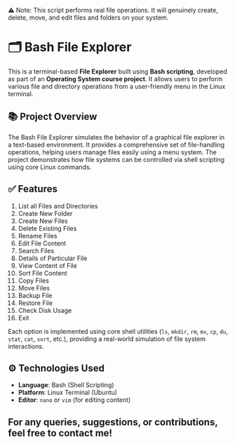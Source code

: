 ⚠️ Note: This script performs real file operations. It will genuinely create, delete, move, and edit files and folders on your system.
# 🗂️ Bash File Explorer

This is a terminal-based **File Explorer** built using **Bash scripting**, developed as part of an **Operating System course project**. It allows users to perform various file and directory operations from a user-friendly menu in the Linux terminal.

## 📚 Project Overview
The Bash File Explorer simulates the behavior of a graphical file explorer in a text-based environment. It provides a comprehensive set of file-handling operations, helping users manage files easily using a menu system. The project demonstrates how file systems can be controlled via shell scripting using core Linux commands.
## ✅ Features

1. List all Files and Directories  
2. Create New Folder  
3. Create New Files  
4. Delete Existing Files  
5. Rename Files  
6. Edit File Content  
7. Search Files  
8. Details of Particular File  
9. View Content of File  
10. Sort File Content  
11. Copy Files  
12. Move Files  
13. Backup File  
14. Restore File  
15. Check Disk Usage  
16. Exit  

Each option is implemented using core shell utilities (`ls`, `mkdir`, `rm`, `mv`, `cp`, `du`, `stat`, `cat`, `sort`, etc.), providing a real-world simulation of file system interactions.
## ⚙️ Technologies Used

- **Language**: Bash (Shell Scripting)
- **Platform**: Linux Terminal (Ubuntu)
- **Editor**: `nano` or `vim` (for editing content)

 ## For any queries, suggestions, or contributions, feel free to contact me!

